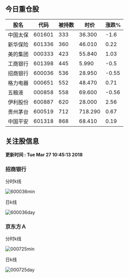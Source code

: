 
## 今日重仓股 

|股名|代码|被持数|时价|涨跌%|
|---|---|---|---|---|
|中国太保|601601|333|36.300|-1.6|
|新华保险|601336|360|46.010|0.22|
|美的集团|000333|423|55.840|1.03|
|工商银行|601398|445|5.990|-0.5|
|招商银行|600036|536|28.950|-0.55|
|格力电器|000651|552|48.470|0.71|
|五粮液|000858|558|69.600|-0.56|
|伊利股份|600887|620|28.000|2.56|
|贵州茅台|600519|712|718.290|0.67|
|中国平安|601318|868|68.410|0.19|

## 关注股信息
**更新时间 : Tue Mar 27 10:45:13 2018**
### 招商银行 
分时k线

![600036min](http://image.sinajs.cn/newchart/min/n/sh600036.gif)

日k线

![600036day](http://image.sinajs.cn/newchart/daily/n/sh600036.gif)

### 京东方Ａ 
分时k线

![000725min](http://image.sinajs.cn/newchart/min/n/sz000725.gif)

日k线

![000725day](http://image.sinajs.cn/newchart/daily/n/sz000725.gif)
